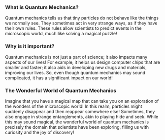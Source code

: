 ### What is Quantum Mechanics?

Quantum mechanics tells us that tiny particles do not behave like the things we normally see. They sometimes act in very strange ways, as if they have their own rules. These rules allow scientists to predict events in the microscopic world, much like solving a magical puzzle!

### Why is it important?

Quantum mechanics is not just a part of science; it also impacts many aspects of our lives! For example, it helps us design computer chips that are smaller and faster; it also aids in developing new drugs and materials, improving our lives. So, even though quantum mechanics may sound complicated, it has a significant impact on our world!

### The Wonderful World of Quantum Mechanics

Imagine that you have a magical map that can take you on an exploration of the wonders of the microscopic world! In this realm, particles might suddenly disappear and then reappear somewhere else! Sometimes, they also engage in strange entanglements, akin to playing hide and seek. While this may sound magical, the wonderful world of quantum mechanics is precisely the domain that scientists have been exploring, filling us with curiosity and the joy of discovery!
